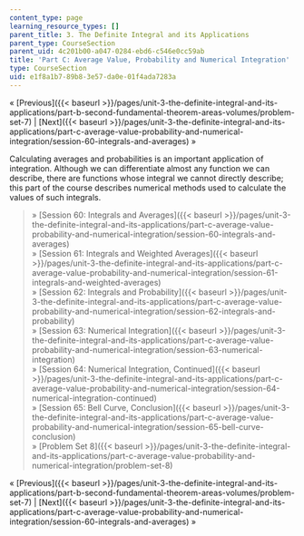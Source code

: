 ```yaml
---
content_type: page
learning_resource_types: []
parent_title: 3. The Definite Integral and its Applications
parent_type: CourseSection
parent_uid: 4c201b00-a047-0284-ebd6-c546e0cc59ab
title: 'Part C: Average Value, Probability and Numerical Integration'
type: CourseSection
uid: e1f8a1b7-89b8-3e57-da0e-01f4ada7283a
---
```


« [Previous]({{< baseurl >}}/pages/unit-3-the-definite-integral-and-its-applications/part-b-second-fundamental-theorem-areas-volumes/problem-set-7) | [Next]({{< baseurl >}}/pages/unit-3-the-definite-integral-and-its-applications/part-c-average-value-probability-and-numerical-integration/session-60-integrals-and-averages) »

Calculating averages and probabilities is an important application of integration. Although we can differentiate almost any function we can describe, there are functions whose integral we cannot directly describe; this part of the course describes numerical methods used to calculate the values of such integrals.

> » [Session 60: Integrals and Averages]({{< baseurl >}}/pages/unit-3-the-definite-integral-and-its-applications/part-c-average-value-probability-and-numerical-integration/session-60-integrals-and-averages)  
> » [Session 61: Integrals and Weighted Averages]({{< baseurl >}}/pages/unit-3-the-definite-integral-and-its-applications/part-c-average-value-probability-and-numerical-integration/session-61-integrals-and-weighted-averages)  
> » [Session 62: Integrals and Probability]({{< baseurl >}}/pages/unit-3-the-definite-integral-and-its-applications/part-c-average-value-probability-and-numerical-integration/session-62-integrals-and-probability)  
> » [Session 63: Numerical Integration]({{< baseurl >}}/pages/unit-3-the-definite-integral-and-its-applications/part-c-average-value-probability-and-numerical-integration/session-63-numerical-integration)  
> » [Session 64: Numerical Integration, Continued]({{< baseurl >}}/pages/unit-3-the-definite-integral-and-its-applications/part-c-average-value-probability-and-numerical-integration/session-64-numerical-integration-continued)  
> » [Session 65: Bell Curve, Conclusion]({{< baseurl >}}/pages/unit-3-the-definite-integral-and-its-applications/part-c-average-value-probability-and-numerical-integration/session-65-bell-curve-conclusion)  
> » [Problem Set 8]({{< baseurl >}}/pages/unit-3-the-definite-integral-and-its-applications/part-c-average-value-probability-and-numerical-integration/problem-set-8)

« [Previous]({{< baseurl >}}/pages/unit-3-the-definite-integral-and-its-applications/part-b-second-fundamental-theorem-areas-volumes/problem-set-7) | [Next]({{< baseurl >}}/pages/unit-3-the-definite-integral-and-its-applications/part-c-average-value-probability-and-numerical-integration/session-60-integrals-and-averages) »